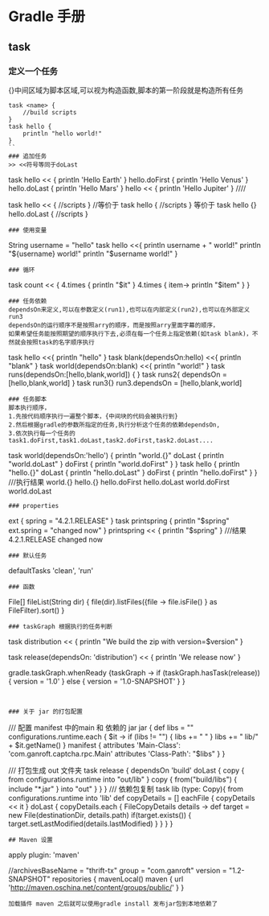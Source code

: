 # Gradle 手册
## task
### 定义一个任务 
{}中间区域为脚本区域,可以视为构造函数,脚本的第一阶段就是构造所有任务
```
task <name> {
	//build scripts
}
task hello {
	println "hello world!"
}
``
### 追加任务
>> <<符号等同于doLast

```
task hello << {
	    println 'Hello Earth'
}
hello.doFirst {
	    println 'Hello Venus'
}
hello.doLast {
	    println 'Hello Mars'
}
hello << {
	    println 'Hello Jupiter'
}
////

task hello << {
	//scripts
}
//等价于
task hello {
	//scripts
}
等价于
task hello {}
hello.doLast {
	//scripts
}

```
### 使用变量
```
String username = "hello"
task hello <<{
	println username + " world!"
	println "${username} world!"
	println "$username world!"
}
```
### 循环
```
task count << {
	4.times {
		println "$it"
	}
	4.times { item->
		println "$item"
	}
}
```
### 任务依赖
dependsOn来定义,可以在参数定义(run1),也可以在内部定义(run2),也可以在外部定义run3
dependsOn的运行顺序不是按照arry的顺序，而是按照arry里面字幕的顺序，
如果希望任务能按照期望的顺序执行下去,必须在每一个任务上指定依赖(如task blank)，不然就会按照task的名字顺序执行
```
task hello <<{
	println "hello"
}
task blank(dependsOn:hello) <<{
	println "blank"
}
task world(dependsOn:blank) <<{
	println "world!"
}
task runs(dependsOn:[hello,blank,world]) {
}
task runs2{
	dependsOn = [hello,blank,world]
}
task run3{}
run3.dependsOn = [hello,blank,world]
```
### 任务脚本
脚本执行顺序，
1.先按代码顺序执行一遍整个脚本，{中间块的代码会被执行到}
2.然后根据gradle的参数所指定的任务,执行分析这个任务的依赖dependsOn,
3.依次执行每一个任务的task1.doFirst,task1.doLast,task2.doFirst,task2.doLast....
```
task world(dependsOn:'hello') {
	println "world.{}"
	doLast {
		println "world.doLast"
	}
	doFirst {
		println "world.doFirst"
	}
}
task hello {
	println "hello.{}"
	doLast {
		println "hello.doLast"
	}
	doFirst {
		println "hello.doFirst"
	}
}
///执行结果
world.{}
hello.{}
hello.doFirst
hello.doLast
world.doFirst
world.doLast
```
### properties
```
ext {
	spring = "4.2.1.RELEASE"
}
task printspring {
   println "$spring"
	 ext.spring = "changed now"
}
printspring << {
   println "$spring"
}
///结果
4.2.1.RELEASE
changed now
```
### 默认任务
```
defaultTasks 'clean', 'run'
```
### 函数
```
File[] fileList(String dir) {
	    file(dir).listFiles({file -> file.isFile() } as FileFilter).sort()
}
```
### taskGraph 根据执行的任务判断
```
task distribution << {
    println "We build the zip with version=$version"
}

task release(dependsOn: 'distribution') << {
    println 'We release now'
}

gradle.taskGraph.whenReady {taskGraph ->
    if (taskGraph.hasTask(release)) {
        version = '1.0'
    } else {
        version = '1.0-SNAPSHOT'
    }
}
```


### 关于 jar 的打包配置
```
/// 配置 manifest 中的main 和 依赖的 jar
jar {
    def libs = ""
    configurations.runtime.each { $it ->
        if (libs != "") {
            libs += " "
        }
        libs += " lib/" + $it.getName()
    }
    manifest {
        attributes 'Main-Class': 'com.ganroft.captcha.rpc.Main'
        attributes 'Class-Path': "$libs"
    }
}

/// 打包生成 out 文件夹 
task release {
    dependsOn 'build'
    doLast {
        copy {
            from configurations.runtime
            into "out/lib"
        }
        copy {
            from("build/libs") {
                include "*.jar"
            }
            into "out"
        }
    }
}
/// 依赖包复制
task lib (type: Copy){
	from configurations.runtime
	into 'lib'
	def copyDetails = []
	eachFile { copyDetails << it }
	doLast {
		copyDetails.each { FileCopyDetails details ->
			def target = new File(destinationDir, details.path)
			if(target.exists()) {
				target.setLastModified(details.lastModified)
			}
		}
	}
}
```
## Maven 设置
```
apply plugin: 'maven'

//archivesBaseName = "thrift-tx"
group = "com.ganroft"
version = "1.2-SNAPSHOT"
repositories {
    mavenLocal()
    maven { url 'http://maven.oschina.net/content/groups/public/' }
}
```
加载插件 maven 之后就可以使用gradle install 发布jar包到本地依赖了


